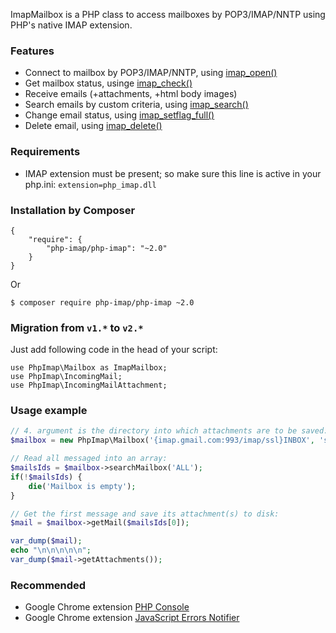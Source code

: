 ImapMailbox is a PHP class to access mailboxes by POP3/IMAP/NNTP using PHP's native IMAP extension.

### Features

* Connect to mailbox by POP3/IMAP/NNTP, using [imap_open()](http://php.net/imap_open)
* Get mailbox status, usinge [imap_check()](http://php.net/imap_check)
* Receive emails (+attachments, +html body images)
* Search emails by custom criteria, using [imap_search()](http://php.net/imap_search)
* Change email status, using [imap_setflag_full()](http://php.net/imap_setflag_full)
* Delete email, using [imap_delete()](http://php.net/imap_delete)
 
### Requirements

* IMAP extension must be present; so make sure this line is active in your php.ini: `extension=php_imap.dll`

### Installation by Composer

	{
		"require": {
			"php-imap/php-imap": "~2.0"
		}
	}

Or

	$ composer require php-imap/php-imap ~2.0

### Migration from `v1.*` to `v2.*`

Just add following code in the head of your script:

	use PhpImap\Mailbox as ImapMailbox;
	use PhpImap\IncomingMail;
	use PhpImap\IncomingMailAttachment;

### Usage example

```php
// 4. argument is the directory into which attachments are to be saved:
$mailbox = new PhpImap\Mailbox('{imap.gmail.com:993/imap/ssl}INBOX', 'some@gmail.com', '*********', __DIR__);

// Read all messaged into an array:
$mailsIds = $mailbox->searchMailbox('ALL');
if(!$mailsIds) {
	die('Mailbox is empty');
}

// Get the first message and save its attachment(s) to disk:
$mail = $mailbox->getMail($mailsIds[0]);

var_dump($mail);
echo "\n\n\n\n\n";
var_dump($mail->getAttachments());
```

### Recommended

* Google Chrome extension [PHP Console](https://chrome.google.com/webstore/detail/php-console/nfhmhhlpfleoednkpnnnkolmclajemef)
* Google Chrome extension [JavaScript Errors Notifier](https://chrome.google.com/webstore/detail/javascript-errors-notifie/jafmfknfnkoekkdocjiaipcnmkklaajd)
